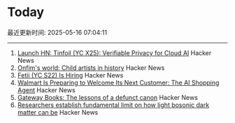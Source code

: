 # Today

最近更新时间: 2025-05-16 07:04:11

--- 
1. [Launch HN: Tinfoil (YC X25): Verifiable Privacy for Cloud AI](https://news.ycombinator.com/item?id=43996555) Hacker News
2. [Onfim's world: Child artists in history](https://resobscura.substack.com/p/onfims-world-medieval-child-artists) Hacker News
3. [Fetii (YC S22) Is Hiring](https://www.ycombinator.com/companies/fetii/jobs/QDjleWs-senior-operations-manager-fetii) Hacker News
4. [Walmart Is Preparing to Welcome Its Next Customer: The AI Shopping Agent](https://www.wsj.com/articles/walmart-is-preparing-to-welcome-its-next-customer-the-ai-shopping-agent-6659ef18) Hacker News
5. [Gateway Books: The lessons of a defunct canon](https://thepointmag.com/examined-life/gateway-books/) Hacker News
6. [Researchers establish fundamental limit on how light bosonic dark matter can be](https://phys.org/news/2025-05-fundamental-limit-bosonic-dark.html) Hacker News
